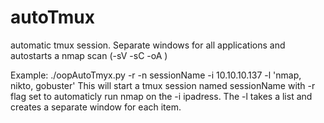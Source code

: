 # autoTmux
automatic tmux session. Separate windows for all applications and autostarts a nmap scan (-sV -sC -oA ) 

Example: ./oopAutoTmyx.py -r -n sessionName -i 10.10.10.137 -l 'nmap, nikto, gobuster'
This will start a tmux session named sessionName with -r flag set to automaticly run nmap on the -i ipadress. The -l takes a list and creates a separate window for each item. 

